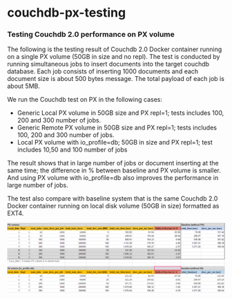 # couchdb-px-testing

### Testing Couchdb 2.0 performance on PX volume 

The following is the testing result of Couchdb 2.0 Docker container running on a single PX volume (50GB in size and no repl). 
The test is conducted by  running simultaneous jobs to insert documents into the target couchdb database. Each job consists of inserting 1000 documents  and each document size is about 500 bytes message. The total payload of each job is about 5MB.

We run the Couchdb test on PX  in the following cases:

 - Generic Local PX volume in 50GB size and PX repl=1; tests includes 100, 200 and 300 number of jobs.
 - Generic Remote PX volume in 50GB size and PX repl=1; tests includes 100, 200 and 300 number of jobs.
 - Local PX volume with io_profile=db; 50GB in size and PX repl=1; test includes 10,50 and 100 number of jobs
 

The result shows that in large number of jobs or document inserting at the same time; the difference in % between baseline and PX volume is smaller. And using PX volume with  io_profile=db also improves the performance in large number of jobs.


The test also compare with baseline system that is the same Couchdb 2.0 Docker container running on local disk volume (50GB in size) formatted as EXT4.


![](images/couchdb-px-testing-002.PNG)


